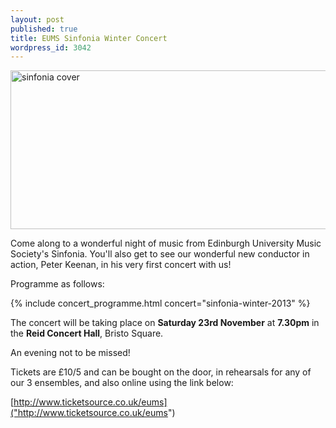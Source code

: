 ```yaml
---
layout: post
published: true
title: EUMS Sinfonia Winter Concert
wordpress_id: 3042
---
```


<a href="http://eums.eusa.ed.ac.uk/wp-content/uploads/2013/11/sinfonia-cover.jpg">
  <img class="alignleft size-full wp-image-3045" alt="sinfonia cover" src="http://eums.eusa.ed.ac.uk/wp-content/uploads/2013/11/sinfonia-cover.jpg" width="899" height="254">
</a>

Come along to a wonderful night of music from Edinburgh University Music
Society's Sinfonia. You'll also get to see our wonderful new conductor in
action, Peter Keenan, in his very first concert with us!

Programme as follows:

{% include concert_programme.html concert="sinfonia-winter-2013" %}

The concert will be taking place on **Saturday 23rd November** at **7.30pm** in
the **Reid Concert Hall**, Bristo Square.

An evening not to be missed!

Tickets are £10/5 and can be bought on the door, in rehearsals for any of our 3
ensembles, and also online using the link below:

[http://www.ticketsource.co.uk/eums]("http://www.ticketsource.co.uk/eums")
